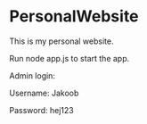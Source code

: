 # PersonalWebsite

This is my personal website.

Run node app.js to start the app.

Admin login:

Username: Jakoob

Password: hej123
